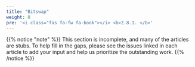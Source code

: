 ```yaml
---
title: "Bitswap"
weight: 8
pre: '<i class="fas fa-fw fa-book"></i> <b>2.8.1. </b>'
---
```


{{% notice "note" %}}
This section is incomplete, and many of the articles are stubs. To help fill in
the gaps, please see the issues linked in each article to add your input and
help us prioritize the outstanding work.
{{% /notice %}}
